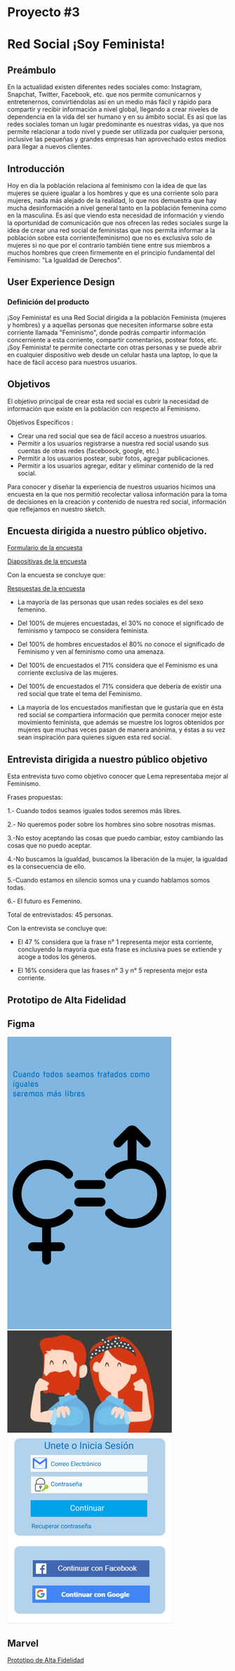 # Proyecto #3 
# Red Social ¡Soy Feminista!

## Preámbulo

En la actualidad existen diferentes redes sociales como: Instagram, Snapchat, Twitter, Facebook, etc. que nos permite comunicarnos y entretenernos, convirtiéndolas así en un medio más fácil y rápido para compartir y recibir información a nivel global, llegando a crear niveles de dependencia en la vida del ser humano y en su ámbito social.
Es así que las redes sociales toman un lugar predominante es nuestras vidas, ya que nos permite relacionar a todo nivel y puede ser utilizada por cualquier persona, inclusive las pequeñas y grandes empresas han aprovechado estos medios para llegar a nuevos clientes.

## Introducción

Hoy en día la población relaciona al feminismo con la idea de que las mujeres se quiere igualar a los hombres y que es una corriente solo para mujeres, nada más alejado de la realidad, lo que nos demuestra que hay mucha desinformación a nivel general tanto en la población femenina como en la masculina. Es así que viendo esta necesidad de información y viendo la oportunidad  de comunicación que nos ofrecen las redes sociales surge la idea de crear una red social de feministas que nos permita informar a la población sobre esta corriente(feminismo) que no es exclusiva solo de mujeres si no que por el contrario también tiene entre sus miembros a muchos hombres que creen firmemente en el principio fundamental del Feminismo: "La Igualdad de Derechos".

 
## User Experience Design

### Definición del producto
   
¡Soy Feminista! es una Red Social dirigida a la población Feminista (mujeres y hombres) y a aquellas personas que necesiten informarse sobre esta corriente llamada "Feminismo", donde podrás compartir  información concerniente a esta corriente, compartir comentarios,  postear fotos, etc. 
¡Soy Feminista! te permite conectarte con otras personas y se puede abrir en cualquier dispositivo web desde un celular hasta una laptop, lo que la hace de fácil acceso para nuestros usuarios.

## Objetivos

El objetivo principal de crear esta red social es cubrir la necesidad de información que existe en la población con respecto al Feminismo.

Objetivos Específicos :

* Crear una red social que sea de fácil acceso a nuestros usuarios.
* Permitir a los usuarios registrarse a nuestra red social usando sus cuentas de otras redes (faceboock, google, etc.)
* Permitir a los usuarios postear, subir fotos, agregar publicaciones.
* Permitir a los usuarios agregar, editar y eliminar contenido de la red social.

Para conocer  y diseñar la experiencia de nuestros usuarios hicimos una encuesta en la que nos permitió recolectar valiosa información para la toma de decisiones en la creación y contenido de nuestra red social, información que reflejamos en nuestro sketch.

 ## Encuesta dirigida a nuestro público objetivo.

 [Formulario de la encuesta](https://goo.gl/forms/nH6J44ktEB3EFJ2u1)


[Diapositivas de la encuesta](https://docs.google.com/presentation/d/1TXodOMzJuyr6HXPFJmtdaHV36KRE1a4qwKhqLY6OO7o/edit?usp=sharing)


Con la encuesta se concluye que:

[Respuestas de la encuesta](https://docs.google.com/presentation/d/1bvA3PgIcO_3R3SkSEXE7szeh8Ji-qYcewsWSwfL3nFA/edit?usp=sharing)



* La mayoría de las personas que usan redes sociales es del sexo femenino.

* Del 100% de mujeres encuestadas, el 30% no conoce el significado de feminismo y tampoco se considera feminista.

* Del 100% de hombres encuestados el 80% no conoce el significado de Feminismo y ven al feminismo como  una amenaza.

* Del 100% de encuestados el 71% considera que el Feminismo es  una corriente exclusiva de las mujeres.

* Del 100% de encuestados el 71% considera que debería de existir una red social que trate el tema del Feminismo.

* La mayoría de los encuestados manifiestan que le gustaría que en ésta red social se compartiera información que permita conocer mejor este movimiento feminista, que además se muestre los logros obtenidos por mujeres que muchas veces pasan de manera anónima, y éstas a su vez sean inspiración para quienes siguen esta red social.

## Entrevista dirigida a nuestro público objetivo
Esta entrevista tuvo como objetivo conocer que Lema representaba mejor al Feminismo.

 Frases propuestas:

1.- Cuando todos seamos iguales todos seremos más libres.

2.- No queremos poder sobre los hombres sino sobre nosotras mismas.

 3.-No estoy aceptando las cosas que puedo cambiar, estoy cambiando las cosas que no       puedo aceptar.

 4.-No buscamos la igualdad, buscamos la liberación de la mujer, la igualdad es la consecuencia de ello.

 5.-Cuando estamos en silencio somos una y cuando hablamos somos todas.

 6.- El futuro es Femenino.

Total de entrevistados: 45 personas.

 Con la entrevista se concluye que:

 * El 47 % considera que la frase n° 1 representa mejor esta corriente, concluyendo la mayoría que esta frase es inclusiva pues se extiende y acoge  a todos los géneros.

* El 16% considera que las frases n° 3 y n° 5 representa mejor esta corriente.

## Prototipo de Alta Fidelidad

## Figma

![nuevo1](image/nuevo1.png "nuevo1")
![nuevo2](image/nuevo2.png "nuevo2")


## Marvel

[Prototipo de Alta Fidelidad](https://marvelapp.com/32i460c)






